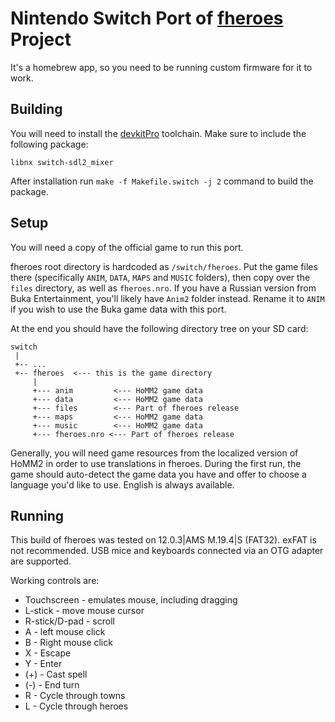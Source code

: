 # Nintendo Switch Port of [fheroes](README.md) Project

It's a homebrew app, so you need to be running custom firmware for it to work.

## Building

You will need to install the [devkitPro](https://devkitpro.org/) toolchain. Make sure to include the following package:

```text
libnx switch-sdl2_mixer
```

After installation run `make -f Makefile.switch -j 2` command to build the package.

## Setup

You will need a copy of the official game to run this port.

fheroes root directory is hardcoded as `/switch/fheroes`. Put the game files there (specifically `ANIM`, `DATA`, `MAPS`
and `MUSIC` folders), then copy over the `files` directory, as well as `fheroes.nro`. If you have a Russian version from
Buka Entertainment, you'll likely have `Anim2` folder instead. Rename it to `ANIM` if you wish to use the Buka game data with
this port.

At the end you should have the following directory tree on your SD card:

```text
switch
 |
 +-- ...
 +-- fheroes  <--- this is the game directory
     |
     +--- anim         <--- HoMM2 game data
     +--- data         <--- HoMM2 game data
     +--- files        <--- Part of fheroes release
     +--- maps         <--- HoMM2 game data
     +--- music        <--- HoMM2 game data
     +--- fheroes.nro <--- Part of fheroes release
 ```

Generally, you will need game resources from the localized version of HoMM2 in order to use translations in fheroes. During
the first run, the game should auto-detect the game data you have and offer to choose a language you'd like to use. English
is always available.

## Running

This build of fheroes was tested on 12.0.3|AMS M.19.4|S (FAT32). exFAT is not recommended.
USB mice and keyboards connected via an OTG adapter are supported.

Working controls are:

* Touchscreen - emulates mouse, including dragging
* L-stick - move mouse cursor
* R-stick/D-pad - scroll
* A - left mouse click
* B - Right mouse click
* X - Escape
* Y - Enter
* (+) - Cast spell
* (-) - End turn
* R - Cycle through towns
* L - Cycle through heroes
